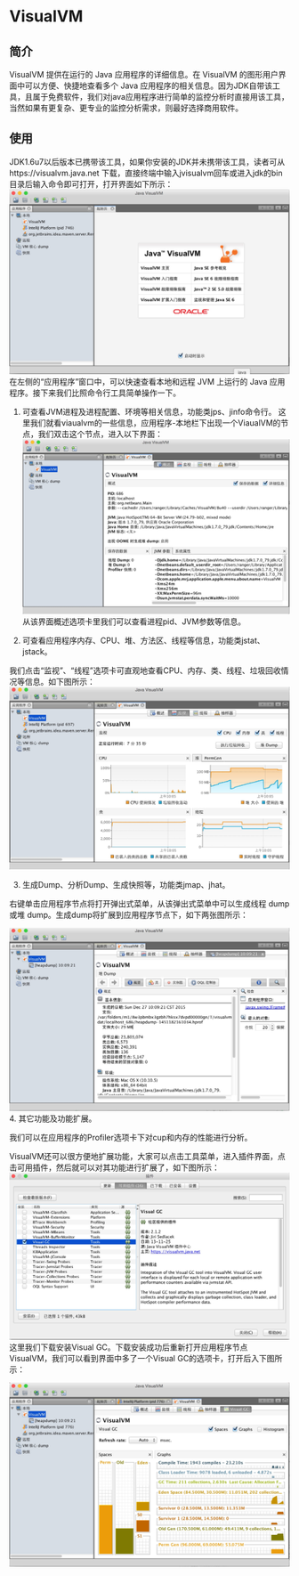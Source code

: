 # VisualVM

## 简介
VisualVM 提供在运行的 Java 应用程序的详细信息。在 VisualVM 的图形用户界面中可以方便、快捷地查看多个 Java 应用程序的相关信息。因为JDK自带该工具，且属于免费软件，我们对java应用程序进行简单的监控分析时直接用该工具，当然如果有更复杂、更专业的监控分析需求，则最好选择商用软件。

## 使用
JDK1.6u7以后版本已携带该工具，如果你安装的JDK并未携带该工具，读者可从https://visualvm.java.net 下载，直接终端中输入jvisualvm回车或进入jdk的bin目录后输入命令即可打开，打开界面如下所示：
![visualvm](source/visualvm.png)
在左侧的“应用程序”窗口中，可以快速查看本地和远程 JVM 上运行的 Java 应用程序。接下来我们比照命令行工具简单操作一下。

1. 可查看JVM进程及进程配置、环境等相关信息，功能类jps、jinfo命令行。
这里我们就看viaualvm的一些信息，应用程序-本地栏下出现一个ViaualVM的节点，我们双击这个节点，进入以下界面：![ViasulVM](source/vm_1.png)
从该界面概述选项卡里我们可以查看进程pid、JVM参数等信息。

2. 可查看应用程序内存、CPU、堆、方法区、线程等信息，功能类jstat、jstack。
 
我们点击“监视”、“线程”选项卡可直观地查看CPU、内存、类、线程、垃圾回收情况等信息。如下图所示：
![](source/vm_2.png)

3. 生成Dump、分析Dump、生成快照等，功能类jmap、jhat。
 
右键单击应用程序节点将打开弹出式菜单，从该弹出式菜单中可以生成线程 dump 或堆 dump。生成dump将扩展到应用程序节点下，如下两张图所示：
 
![](source/jvm_3.png)
4. 其它功能及功能扩展。
 
我们可以在应用程序的Profiler选项卡下对cup和内存的性能进行分析。
 
VisualVM还可以很方便地扩展功能，大家可以点击工具菜单，进入插件界面，点击可用插件，然后就可以对其功能进行扩展了，如下图所示：
![](source/vm_4.png)
这里我们下载安装Visual GC。下载安装成功后重新打开应用程序节点VisualVM，我们可以看到界面中多了一个Visual GC的选项卡，打开后入下图所示：
 
![](source/vm_5.png)

 